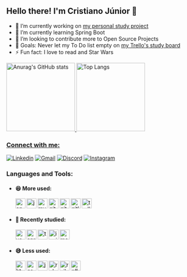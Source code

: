 <!--
**cristiano-arch/cristiano-arch** is a ✨ _special_ ✨ repository because its `README.md` (this file) appears on your GitHub profile.

Here are some ideas to get you started:

- 🔭 I’m currently working on ...
- 🌱 I’m currently learning ...
- 👯 I’m looking to collaborate on ...
- 🤔 I’m looking for help with ...
- 💬 Ask me about ...
- 📫 How to reach me: ...
- 😄 Pronouns: ...
- ⚡ Fun fact: ...

[![Anurag's GitHub stats](https://github-readme-stats.vercel.app/api?username=cristiano-arch&show_icons=true&theme=dracula)](https://github.com/anuraghazra/github-readme-stats)
[![Top Langs](https://github-readme-stats.vercel.app/api/top-langs/?username=cristiano-arch&theme=dracula&layout=compact)](https://github.com/anuraghazra/github-readme-stats)
-->

## Hello there! I'm Cristiano Júnior :wave:
  
- 🔭 I’m currently working on [my personal study project](https://github.com/cristiano-arch/projetovg)
- 🌱 I’m currently learning Spring Boot
- 👯 I’m looking to contribute more to Open Source Projects
- 🥅 Goals: Never let my To Do list empty on [my Trello's study board](https://trello.com/b/djEUI5pF/estudos) 
- ⚡ Fun fact: I love to read and Star Wars
  
<div>
  <a href="https://github.com/cristiano-arch">
  <img alt="Anurag's GitHub stats" height="180em" src="https://github-readme-stats.vercel.app/api?username=cristiano-arch&show_icons=true&theme=dracula&include_all_commits=true&count_private=true"/>
  <img alt="Top Langs" height="180em" src="https://github-readme-stats.vercel.app/api/top-langs/?username=cristiano-arch&layout=compact&langs_count=7&theme=dracula"/>
</div>
  
### Connect with me:

[![Linkedin](https://img.shields.io/badge/LinkedIn-0077B5?style=for-the-badge&logo=linkedin&logoColor=white)](https://www.linkedin.com/in/cristiano-jr-6a6519213)
[![Gmail](https://img.shields.io/badge/Gmail-D14836?style=for-the-badge&logo=gmail&logoColor=white)](https://mail.google.com/mail/u/?authuser=cristianoandre96@gmail.com)
[![Discord](https://img.shields.io/badge/Discord-7289DA?style=for-the-badge&logo=discord&logoColor=white)](https://discord.gg/kzB4hUTHAJ)
[![Instagram](https://img.shields.io/badge/Instagram-E4405F?style=for-the-badge&logo=instagram&logoColor=white)](https://www.instagram.com/cristianoandre96/)

### Languages and Tools:
- #### :satisfied: More used:
  <img align="left" alt="android" width="26px" src="https://cdn.jsdelivr.net/gh/devicons/devicon/icons/android/android-original.svg" />
  <img align="left" alt="java" width="26px" src="https://cdn.jsdelivr.net/gh/devicons/devicon/icons/java/java-original.svg" />
  <img align="left" alt="mysql" width="26px" src="https://cdn.jsdelivr.net/gh/devicons/devicon/icons/mysql/mysql-original.svg" />
  <img align="left" alt="git" width="26px" src="https://cdn.jsdelivr.net/gh/devicons/devicon/icons/git/git-original.svg" />
  <img align="left" alt="github" width="26px" src="https://cdn.jsdelivr.net/gh/devicons/devicon/icons/github/github-original.svg" />
  <img align="left" alt="gitlab" width="26px" src="https://cdn.jsdelivr.net/gh/devicons/devicon/icons/gitlab/gitlab-original.svg" />
  <img align="left" alt="trello" width="26px" src="https://cdn.jsdelivr.net/gh/devicons/devicon/icons/trello/trello-plain.svg" /><br>

##

- #### :hugs: Recently studied:
  <img align="left" alt="vscode" width="26px" src="https://cdn.jsdelivr.net/gh/devicons/devicon/icons/vscode/vscode-original.svg" />
  <img align="left" alt="spring" width="26px" src="https://cdn.jsdelivr.net/gh/devicons/devicon/icons/spring/spring-original.svg" />
  <img align="left" alt="typescript" width="26px" src="https://cdn.jsdelivr.net/gh/devicons/devicon/icons/typescript/typescript-original.svg" />
  <img align="left" alt="ionic" width="26px" src="https://cdn.jsdelivr.net/gh/devicons/devicon/icons/ionic/ionic-original.svg" />
  <img align="left" alt="mongodb" width="26px" src="https://cdn.jsdelivr.net/gh/devicons/devicon/icons/mongodb/mongodb-original.svg" /><br>

##

- #### :sweat_smile: Less used:
  <img align="left" alt="html5" width="26px" src="https://cdn.jsdelivr.net/gh/devicons/devicon/icons/html5/html5-original.svg" />
  <img align="left" alt="css3" width="26px" src="https://cdn.jsdelivr.net/gh/devicons/devicon/icons/css3/css3-original.svg" />
  <img align="left" alt="javascript" width="26px" src="https://cdn.jsdelivr.net/gh/devicons/devicon/icons/javascript/javascript-original.svg" />
  <img align="left" alt="ruby" width="26px" src="https://cdn.jsdelivr.net/gh/devicons/devicon/icons/ruby/ruby-original.svg" />
  <img align="left" alt="rails" width="26px" src="https://cdn.jsdelivr.net/gh/devicons/devicon/icons/rails/rails-original-wordmark.svg" />
  <img align="left" alt="c#" width="26px" src="https://cdn.jsdelivr.net/gh/devicons/devicon/icons/csharp/csharp-original.svg" /><br>
